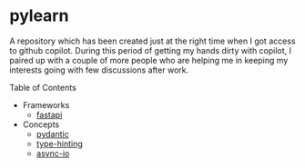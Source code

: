 # pylearn

A repository which has been created just at the right time when I got access to github copilot. 
During this period of getting my hands dirty with copilot, I paired up with a couple of more 
people who are helping me in keeping my interests going with few discussions after work.

Table of Contents

- Frameworks
    - [fastapi](fastapi/)
- Concepts
    - [pydantic](pydantic/)
    - [type-hinting](type-hinting/)
    - [async-io](async-io/)
